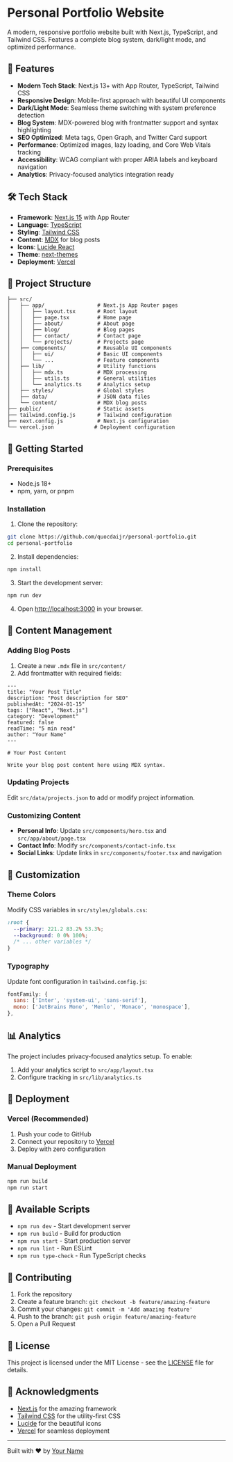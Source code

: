 # Personal Portfolio Website

A modern, responsive portfolio website built with Next.js, TypeScript, and Tailwind CSS. Features a complete blog system, dark/light mode, and optimized performance.

## 🚀 Features

- **Modern Tech Stack**: Next.js 13+ with App Router, TypeScript, Tailwind CSS
- **Responsive Design**: Mobile-first approach with beautiful UI components
- **Dark/Light Mode**: Seamless theme switching with system preference detection
- **Blog System**: MDX-powered blog with frontmatter support and syntax highlighting
- **SEO Optimized**: Meta tags, Open Graph, and Twitter Card support
- **Performance**: Optimized images, lazy loading, and Core Web Vitals tracking
- **Accessibility**: WCAG compliant with proper ARIA labels and keyboard navigation
- **Analytics**: Privacy-focused analytics integration ready

## 🛠️ Tech Stack

- **Framework**: [Next.js 15](https://nextjs.org/) with App Router
- **Language**: [TypeScript](https://www.typescriptlang.org/)
- **Styling**: [Tailwind CSS](https://tailwindcss.com/)
- **Content**: [MDX](https://mdxjs.com/) for blog posts
- **Icons**: [Lucide React](https://lucide.dev/)
- **Theme**: [next-themes](https://github.com/pacocoursey/next-themes)
- **Deployment**: [Vercel](https://vercel.com/)

## 📁 Project Structure

```
├── src/
│   ├── app/                 # Next.js App Router pages
│   │   ├── layout.tsx       # Root layout
│   │   ├── page.tsx         # Home page
│   │   ├── about/           # About page
│   │   ├── blog/            # Blog pages
│   │   ├── contact/         # Contact page
│   │   └── projects/        # Projects page
│   ├── components/          # Reusable UI components
│   │   ├── ui/              # Basic UI components
│   │   └── ...              # Feature components
│   ├── lib/                 # Utility functions
│   │   ├── mdx.ts           # MDX processing
│   │   ├── utils.ts         # General utilities
│   │   └── analytics.ts     # Analytics setup
│   ├── styles/              # Global styles
│   ├── data/                # JSON data files
│   └── content/             # MDX blog posts
├── public/                  # Static assets
├── tailwind.config.js       # Tailwind configuration
├── next.config.js           # Next.js configuration
└── vercel.json             # Deployment configuration
```

## 🚀 Getting Started

### Prerequisites

- Node.js 18+ 
- npm, yarn, or pnpm

### Installation

1. Clone the repository:
```bash
git clone https://github.com/quocdaijr/personal-portfolio.git
cd personal-portfolio
```

2. Install dependencies:
```bash
npm install
```

3. Start the development server:
```bash
npm run dev
```

4. Open [http://localhost:3000](http://localhost:3000) in your browser.

## 📝 Content Management

### Adding Blog Posts

1. Create a new `.mdx` file in `src/content/`
2. Add frontmatter with required fields:

```mdx
---
title: "Your Post Title"
description: "Post description for SEO"
publishedAt: "2024-01-15"
tags: ["React", "Next.js"]
category: "Development"
featured: false
readTime: "5 min read"
author: "Your Name"
---

# Your Post Content

Write your blog post content here using MDX syntax.
```

### Updating Projects

Edit `src/data/projects.json` to add or modify project information.

### Customizing Content

- **Personal Info**: Update `src/components/hero.tsx` and `src/app/about/page.tsx`
- **Contact Info**: Modify `src/components/contact-info.tsx`
- **Social Links**: Update links in `src/components/footer.tsx` and navigation

## 🎨 Customization

### Theme Colors

Modify CSS variables in `src/styles/globals.css`:

```css
:root {
  --primary: 221.2 83.2% 53.3%;
  --background: 0 0% 100%;
  /* ... other variables */
}
```

### Typography

Update font configuration in `tailwind.config.js`:

```js
fontFamily: {
  sans: ['Inter', 'system-ui', 'sans-serif'],
  mono: ['JetBrains Mono', 'Menlo', 'Monaco', 'monospace'],
},
```

## 📊 Analytics

The project includes privacy-focused analytics setup. To enable:

1. Add your analytics script to `src/app/layout.tsx`
2. Configure tracking in `src/lib/analytics.ts`

## 🚀 Deployment

### Vercel (Recommended)

1. Push your code to GitHub
2. Connect your repository to [Vercel](https://vercel.com/)
3. Deploy with zero configuration

### Manual Deployment

```bash
npm run build
npm run start
```

## 🔧 Available Scripts

- `npm run dev` - Start development server
- `npm run build` - Build for production
- `npm run start` - Start production server
- `npm run lint` - Run ESLint
- `npm run type-check` - Run TypeScript checks

## 🤝 Contributing

1. Fork the repository
2. Create a feature branch: `git checkout -b feature/amazing-feature`
3. Commit your changes: `git commit -m 'Add amazing feature'`
4. Push to the branch: `git push origin feature/amazing-feature`
5. Open a Pull Request

## 📄 License

This project is licensed under the MIT License - see the [LICENSE](LICENSE) file for details.

## 🙏 Acknowledgments

- [Next.js](https://nextjs.org/) for the amazing framework
- [Tailwind CSS](https://tailwindcss.com/) for the utility-first CSS
- [Lucide](https://lucide.dev/) for the beautiful icons
- [Vercel](https://vercel.com/) for seamless deployment

---

Built with ❤️ by [Your Name](https://github.com/quocdaijr)
